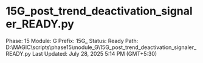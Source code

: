 # 15G_post_trend_deactivation_signaler_READY.py

Phase: 15
Module: G
Prefix: 15G_
Status: Ready
Path: D:\MAGIC\scripts\phase15\module_G\15G_post_trend_deactivation_signaler_READY.py
Last Updated: July 28, 2025 5:14 PM (GMT+5:30)